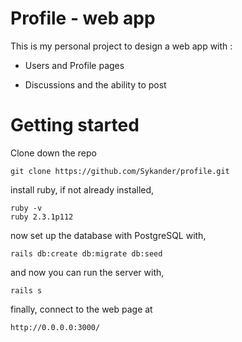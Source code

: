 # Profile - web app

This is my personal project to design a web app with :

* Users and Profile pages

* Discussions and the ability to post

# Getting started

Clone down the repo 

```
git clone https://github.com/Sykander/profile.git
```
install ruby, if not already installed,
```
ruby -v
ruby 2.3.1p112
```
now set up the database with PostgreSQL with,
```
rails db:create db:migrate db:seed
```
and now you can run the server with,
```
rails s
```
finally, connect to the web page at 
```
http://0.0.0.0:3000/
```
